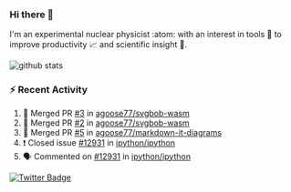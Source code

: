 ### Hi there 👋 

I'm an experimental nuclear physicist :atom: with an interest in tools :wrench: to improve productivity :chart_with_upwards_trend: and scientific insight :telescope:.

![github stats](https://github-readme-stats.vercel.app/api?username=agoose77&show_icons=true&hide_rank=true&hide_title=true&bg_color=30,e76445,904e95&text_color=efe3ec&icon_color=efe3ec)
<!--
**agoose77/agoose77** is a ✨ _special_ ✨ repository because its `README.md` (this file) appears on your GitHub profile.

Here are some ideas to get you started:

- 🔭 I’m currently working on ...
- 🌱 I’m currently learning ...
- 👯 I’m looking to collaborate on ...
- 🤔 I’m looking for help with ...
- 💬 Ask me about ...
- 📫 How to reach me: ...
- 😄 Pronouns: ...
- ⚡ Fun fact: ...
-->

### :zap: Recent Activity
<!--START_SECTION:activity-->
1. 🎉 Merged PR [#3](https://github.com/agoose77/svgbob-wasm/pull/3) in [agoose77/svgbob-wasm](https://github.com/agoose77/svgbob-wasm)
2. 🎉 Merged PR [#2](https://github.com/agoose77/svgbob-wasm/pull/2) in [agoose77/svgbob-wasm](https://github.com/agoose77/svgbob-wasm)
3. 🎉 Merged PR [#5](https://github.com/agoose77/markdown-it-diagrams/pull/5) in [agoose77/markdown-it-diagrams](https://github.com/agoose77/markdown-it-diagrams)
4. ❗️ Closed issue [#12931](https://github.com/ipython/ipython/issues/12931) in [ipython/ipython](https://github.com/ipython/ipython)
5. 🗣 Commented on [#12931](https://github.com/ipython/ipython/issues/12931) in [ipython/ipython](https://github.com/ipython/ipython)
<!--END_SECTION:activity-->


[![Twitter Badge](https://img.shields.io/twitter/follow/agoose77?style=flat-square&logo=Twitter&logoColor=white&color=cornflowerblue)](https://twitter.com/agoose77)
